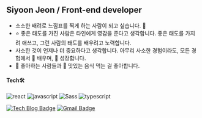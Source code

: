## Siyoon Jeon / Front-end developer

- 소소한 배려로 느낌표를 찍게 하는 사람이 되고 싶습니다. 🙂
- ⭐️ 좋은 태도를 가진 사람은 타인에게 영감을 준다고 생각합니다. 좋은 태도를 가지려 애쓰고, 그런 사람의 태도를 배우려고 노력합니다.
- 사소한 것이 언제나 더 중요하다고 생각합니다. 아무리 사소한 경험이라도, 모든 경험에서 📖 배우며, 🚀 성장합니다.
- 🍷 좋아하는 사람들과 🍖 맛있는 음식 먹는 걸 좋아합니다.

#### Tech🛠
  <div>

![react](https://img.shields.io/badge/-React-61DAFB?logo=react&logoColor=white&style=flat&style=flat-square) ![javascript](https://img.shields.io/badge/JavaScript-F7DF1E?logo=JavaScript&logoColor=white) ![Sass](https://img.shields.io/badge/-Sass-CC6699?style=flat&logo=Sass&logoColor=white)  ![typescript](https://img.shields.io/badge/-TypeScript-3178C6?style=flat&logo=TypeScript&logoColor=white) 	
<!-- ![nodejs](https://img.shields.io/badge/-Node.js-%23339933?logo=Node.js&logoColor=white) ![mysql](https://img.shields.io/badge/-mysql-%234479A1?logo=mysql&logoColor=white) ![Vue.js](https://img.shields.io/badge/-Vue.js-4FC08D?logo=Vue.js&logoColor=white)-->
  
[![Tech Blog Badge](http://img.shields.io/badge/-Tech%20blog-black?style=flat-square&logo=tistory&link=https://heycue.tstory.com/)](https://heycue.tistory.com/) [![Gmail Badge](https://img.shields.io/badge/Gmail-d14836?style=flat-square&logo=Gmail&logoColor=white&link=mailto:siyoonjeonn@gmail.com)](mailto:siyoonjeonn@gmail.com)
	
  </div>
